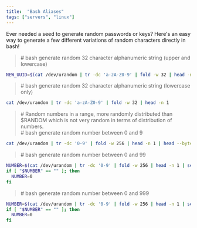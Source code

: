```yaml
---
title:  "Bash Aliases"
tags: ["servers", "linux"]
---
```



Ever needed a seed to generate random passwords or keys? Here's an easy way to generate a few different variations of random characters directly in bash!

> \# bash generate random 32 character alphanumeric string (upper and lowercase)
```bash
NEW_UUID=$(cat /dev/urandom | tr -dc 'a-zA-Z0-9' | fold -w 32 | head -n 1)
```
> \# bash generate random 32 character alphanumeric string (lowercase only)

```bash
cat /dev/urandom | tr -dc 'a-zA-Z0-9' | fold -w 32 | head -n 1
```

> \# Random numbers in a range, more randomly distributed than $RANDOM which is not
very random in terms of distribution of numbers.<br>
> \# bash generate random number between 0 and 9

```bash
cat /dev/urandom | tr -dc '0-9' | fold -w 256 | head -n 1 | head --bytes 1
```

> \# bash generate random number between 0 and 99

```bash
NUMBER=$(cat /dev/urandom | tr -dc '0-9' | fold -w 256 | head -n 1 | sed -e 's/^0*//' | head --bytes 2)
if [ "$NUMBER" == "" ]; then
  NUMBER=0
fi
```

> \# bash generate random number between 0 and 999

```bash
NUMBER=$(cat /dev/urandom | tr -dc '0-9' | fold -w 256 | head -n 1 | sed -e 's/^0*//' | head --bytes 3)
if [ "$NUMBER" == "" ]; then
  NUMBER=0
fi
```

